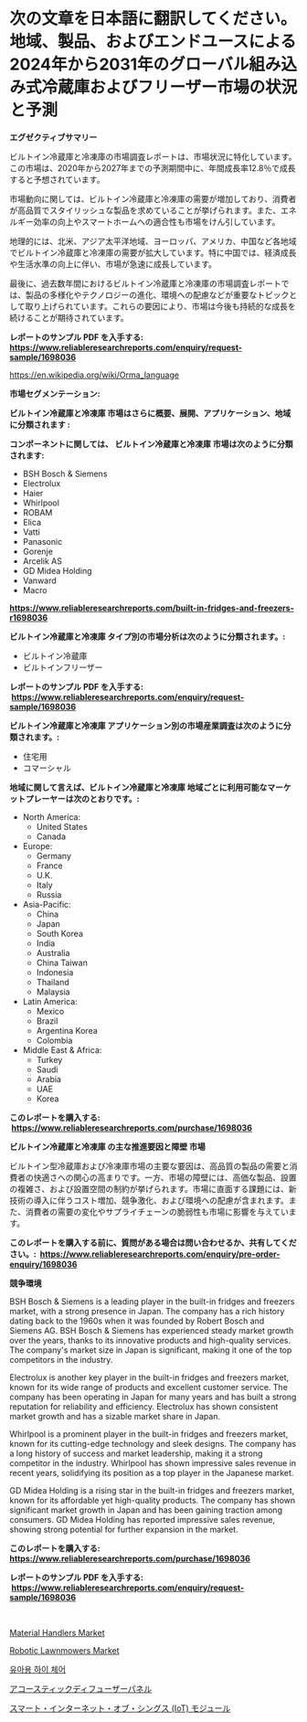 <p><h1>次の文章を日本語に翻訳してください。地域、製品、およびエンドユースによる2024年から2031年のグローバル組み込み式冷蔵庫およびフリーザー市場の状況と予測</h1></p><p><strong>エグゼクティブサマリー</strong></p>
<p><p>ビルトイン冷蔵庫と冷凍庫の市場調査レポートは、市場状況に特化しています。この市場は、2020年から2027年までの予測期間中に、年間成長率12.8％で成長すると予想されています。</p><p>市場動向に関しては、ビルトイン冷蔵庫と冷凍庫の需要が増加しており、消費者が高品質でスタイリッシュな製品を求めていることが挙げられます。また、エネルギー効率の向上やスマートホームへの適合性も市場をけん引しています。</p><p>地理的には、北米、アジア太平洋地域、ヨーロッパ、アメリカ、中国など各地域でビルトイン冷蔵庫と冷凍庫の需要が拡大しています。特に中国では、経済成長や生活水準の向上に伴い、市場が急速に成長しています。</p><p>最後に、過去数年間におけるビルトイン冷蔵庫と冷凍庫の市場調査レポートでは、製品の多様化やテクノロジーの進化、環境への配慮などが重要なトピックとして取り上げられています。これらの要因により、市場は今後も持続的な成長を続けることが期待されています。</p></p>
<p><strong>レポートのサンプル PDF を入手する: <a href="https://www.reliableresearchreports.com/enquiry/request-sample/1698036">https://www.reliableresearchreports.com/enquiry/request-sample/1698036</a></strong></p>
<p><a href="https://en.wikipedia.org/wiki/Orma_language">https://en.wikipedia.org/wiki/Orma_language</a></p>
<p><strong>市場セグメンテーション:</strong></p>
<p><strong> ビルトイン冷蔵庫と冷凍庫 市場はさらに概要、展開、アプリケーション、地域に分類されます :</strong></p>
<p><strong>コンポーネントに関しては、 ビルトイン冷蔵庫と冷凍庫 市場は次のように分類されます: &nbsp;</strong></p>
<p><ul><li>BSH Bosch & Siemens</li><li>Electrolux</li><li>Haier</li><li>Whirlpool</li><li>ROBAM</li><li>Elica</li><li>Vatti</li><li>Panasonic</li><li>Gorenje</li><li>Arcelik AS</li><li>GD Midea Holding</li><li>Vanward</li><li>Macro</li></ul></p>
<p><strong><a href="https://www.reliableresearchreports.com/built-in-fridges-and-freezers-r1698036">https://www.reliableresearchreports.com/built-in-fridges-and-freezers-r1698036</a></strong></p>
<p><strong> ビルトイン冷蔵庫と冷凍庫 タイプ別の市場分析は次のように分類されます。:</strong></p>
<p><ul><li>ビルトイン冷蔵庫</li><li>ビルトインフリーザー</li></ul></p>
<p><strong>レポートのサンプル PDF を入手する: &nbsp;<a href="https://www.reliableresearchreports.com/enquiry/request-sample/1698036">https://www.reliableresearchreports.com/enquiry/request-sample/1698036</a></strong></p>
<p><strong> ビルトイン冷蔵庫と冷凍庫 アプリケーション別の市場産業調査は次のように分類されます。:</strong></p>
<p><ul><li>住宅用</li><li>コマーシャル</li></ul></p>
<p><strong>地域に関して言えば、ビルトイン冷蔵庫と冷凍庫 地域ごとに利用可能なマーケットプレーヤーは次のとおりです。:</strong></p>
<p><ul>
    <li>
        North America:
        <ul>
            <li>United States</li>
            <li>Canada</li>
        </ul>
    </li>
    <li>
        Europe:
        <ul>
            <li>Germany</li>
            <li>France</li>
            <li>U.K.</li>
            <li>Italy</li>
            <li>Russia</li>
        </ul>
    </li>
    <li>
        Asia-Pacific:
        <ul>
            <li>China</li>
            <li>Japan</li>
            <li>South Korea</li>
            <li>India</li>
            <li>Australia</li>
            <li>China Taiwan</li>
            <li>Indonesia</li>
            <li>Thailand</li>
            <li>Malaysia</li>
        </ul>
    </li>
    <li>
        Latin America:
        <ul>
            <li>Mexico</li>
            <li>Brazil</li>
            <li>Argentina Korea</li>
            <li>Colombia</li>
        </ul>
    </li>
    <li>
        Middle East & Africa:
        <ul>
            <li>Turkey</li>
            <li>Saudi</li>
            <li>Arabia</li>
            <li>UAE</li>
            <li>Korea</li>
        </ul>
    </li>
    </ul></p>
<p><strong>このレポートを購入する: &nbsp;<a href="https://www.reliableresearchreports.com/purchase/1698036">https://www.reliableresearchreports.com/purchase/1698036</a></strong></p>
<p><strong>ビルトイン冷蔵庫と冷凍庫 の主な推進要因と障壁 市場</strong></p>
<p><p>ビルトイン型冷蔵庫および冷凍庫市場の主要な要因は、高品質の製品の需要と消費者の快適さへの関心の高まりです。一方、市場の障壁には、高価な製品、設置の複雑さ、および設置空間の制約が挙げられます。市場に直面する課題には、新技術の導入に伴うコスト増加、競争激化、および環境への配慮が含まれます。また、消費者の需要の変化やサプライチェーンの脆弱性も市場に影響を与えています。</p></p>
<p><strong>このレポートを購入する前に、質問がある場合は問い合わせるか、共有してください。:&nbsp; <a href="https://www.reliableresearchreports.com/enquiry/pre-order-enquiry/1698036">https://www.reliableresearchreports.com/enquiry/pre-order-enquiry/1698036</a></strong></p>
<p><strong>競争環境</strong></p>
<p><p>BSH Bosch & Siemens is a leading player in the built-in fridges and freezers market, with a strong presence in Japan. The company has a rich history dating back to the 1960s when it was founded by Robert Bosch and Siemens AG. BSH Bosch & Siemens has experienced steady market growth over the years, thanks to its innovative products and high-quality services. The company's market size in Japan is significant, making it one of the top competitors in the industry.</p><p>Electrolux is another key player in the built-in fridges and freezers market, known for its wide range of products and excellent customer service. The company has been operating in Japan for many years and has built a strong reputation for reliability and efficiency. Electrolux has shown consistent market growth and has a sizable market share in Japan.</p><p>Whirlpool is a prominent player in the built-in fridges and freezers market, known for its cutting-edge technology and sleek designs. The company has a long history of success and market leadership, making it a strong competitor in the industry. Whirlpool has shown impressive sales revenue in recent years, solidifying its position as a top player in the Japanese market.</p><p>GD Midea Holding is a rising star in the built-in fridges and freezers market, known for its affordable yet high-quality products. The company has shown significant market growth in Japan and has been gaining traction among consumers. GD Midea Holding has reported impressive sales revenue, showing strong potential for further expansion in the market.</p></p>
<p><strong>このレポートを購入する: &nbsp; <a href="https://www.reliableresearchreports.com/purchase/1698036">https://www.reliableresearchreports.com/purchase/1698036</a></strong></p>
<p><strong>レポートのサンプル PDF を入手する: &nbsp;<a href="https://www.reliableresearchreports.com/enquiry/request-sample/1698036">https://www.reliableresearchreports.com/enquiry/request-sample/1698036</a></strong><strong></strong></p>
<p>&nbsp;</p>
<p><p><a href="https://issuu.com/reportprime-2/docs/material-handlers-market-size-2030.pptx">Material Handlers Market</a></p><p><a href="https://issuu.com/reportprime-2/docs/robotic-lawnmowers-market-size-2030.pptx">Robotic Lawnmowers Market</a></p><p><a href="https://github.com/Nicolasrown5/Market-Research-Report-List-1/blob/main/8943025159006.md">유아용 하이 체어</a></p><p><a href="https://github.com/mohamedbakry57/Market-Research-Report-List-4/blob/main/5596198149264.md">アコースティックディフューザーパネル</a></p><p><a href="https://medium.com/@dianlms3hanan/2024%E5%B9%B4%E3%81%8B%E3%82%892031%E5%B9%B4%E3%81%BE%E3%81%A7%E3%81%AE%E6%9C%9F%E9%96%93%E3%81%AB%E4%BA%88%E6%B8%AC%E3%81%95%E3%82%8C%E3%82%8B%E6%80%A5%E9%80%9F%E3%81%AA%E6%88%90%E9%95%B7%E7%8E%87%E3%81%A7%E3%81%82%E3%82%8B-%E3%81%AE%E3%82%B0%E3%83%AD%E3%83%BC%E3%83%90%E3%83%AB%E3%82%B9%E3%83%9E%E3%83%BC%E3%83%88iot-%E3%82%A4%E3%83%B3%E3%82%BF%E3%83%BC%E3%83%8D%E3%83%83%E3%83%88-%E3%82%AA%E3%83%96-%E3%82%B7%E3%83%B3%E3%82%B0%E3%82%B9-%E3%83%A2%E3%82%B8%E3%83%A5%E3%83%BC%E3%83%AB%E5%B8%82%E5%A0%B4%E3%81%AE%E7%AF%84%E5%9B%B2%E3%81%AB%E3%81%A4%E3%81%84%E3%81%A6%E3%81%AE%E8%A9%B3%E7%B4%B0%E3%81%AA%E5%88%86%E6%9E%90-db4ae8fbbe81">スマート・インターネット・オブ・シングス (IoT) モジュール</a></p></p>